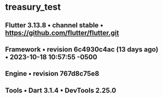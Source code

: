 # treasury_test

## Flutter 3.13.8 • channel stable • https://github.com/flutter/flutter.git
## Framework • revision 6c4930c4ac (13 days ago) • 2023-10-18 10:57:55 -0500
## Engine • revision 767d8c75e8
## Tools • Dart 3.1.4 • DevTools 2.25.0